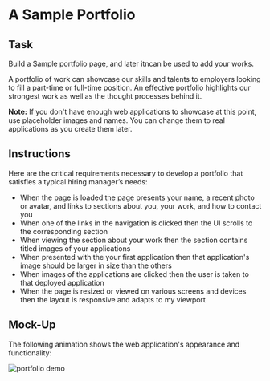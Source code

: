 # A Sample Portfolio

## Task

Build a Sample portfolio page, and later itncan be used to add your works.

A portfolio of work can showcase our skills and talents to employers looking to fill a part-time or full-time position. An effective portfolio highlights our strongest work as well as the thought processes behind it. 

**Note:** If you don't have enough web applications to showcase at this point, use placeholder images and names. You can change them to real applications as you create them later.

## Instructions

Here are the critical requirements necessary to develop a portfolio that satisfies a typical hiring manager’s needs:

* When the page is loaded the page presents your name, a recent photo or avatar, and links to sections about you, your work, and how to contact you
* When one of the links in the navigation is clicked then the UI scrolls to the corresponding section
* When viewing the section about your work then the section contains titled images of your applications
* When presented with the your first application then that application's image should be larger in size than the others
* When images of the applications are clicked then the user is taken to that deployed application
* When the page is resized or viewed on various screens and devices then the layout is responsive and adapts to my viewport

## Mock-Up

The following animation shows the web application's appearance and functionality:

![portfolio demo](./images/01-css-challenge-demo.gif)



